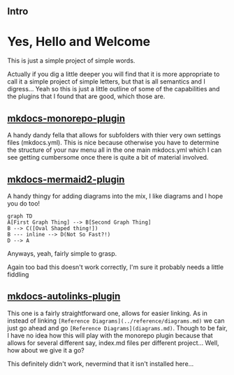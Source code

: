 ## Intro

# Yes, Hello and Welcome

This is just a simple project of simple words.

Actually if you dig a little deeper you will find that it is more appropriate to
call it a simple project of simple letters, but that is all semantics and I digress...
Yeah so this is just a little outline of some of the capabilities and the
plugins that I found that are good, which those are.

## [mkdocs-monorepo-plugin](https://github.com/backstage/mkdocs-monorepo-plugin)

A handy dandy fella that allows for subfolders with thier very own settings
files (mkdocs.yml). This is nice because otherwise you have to determine
the structure of your nav menu all in the one main mkdocs.yml which I can
see getting cumbersome once there is quite a bit of material involved.

## [mkdocs-mermaid2-plugin](https://github.com/fralau/mkdocs-mermaid2-plugin)

A handy thingy for adding diagrams into the mix, I like diagrams and I hope you
do too!

```mermaid
graph TD
A[First Graph Thing] --> B[Second Graph Thing]
B --> C([Oval Shaped thing!])
B --- inline --> D(Not So Fast?!)
D --> A
```

Anyways, yeah, fairly simple to grasp.

Again too bad this doesn't work correctly, I'm sure it probably needs a little fiddling

## [mkdocs-autolinks-plugin](https://github.com/midnightprioriem/mkdocs-autolinks-plugin)

This one is a fairly straightforward one, allows for easier linking. As in
instead of linking `[Reference Diagrams](../reference/diagrams.md)` we can
just go ahead and go `[Reference Diagrams](diagrams.md)`. Though to be fair,
I have no idea how this will play with the monorepo plugin because that allows
for several different say, index.md files per different project... Well,
how about we give it a go?

This definitely didn't work, nevermind that it isn't installed here...
